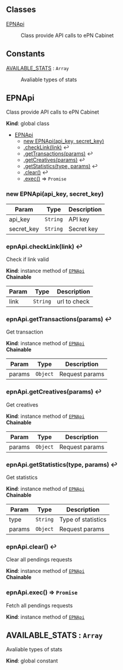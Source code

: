 ## Classes

<dl>
<dt><a href="#EPNApi">EPNApi</a></dt>
<dd><p>Class provide API calls to ePN Cabinet</p>
</dd>
</dl>

## Constants

<dl>
<dt><a href="#AVAILABLE_STATS">AVAILABLE_STATS</a> : <code>Array</code></dt>
<dd><p>Avaliable types of stats</p>
</dd>
</dl>

<a name="EPNApi"></a>

## EPNApi
Class provide API calls to ePN Cabinet

**Kind**: global class  

* [EPNApi](#EPNApi)
    * [new EPNApi(api_key, secret_key)](#new_EPNApi_new)
    * [.checkLink(link)](#EPNApi+checkLink) ↩︎
    * [.getTransactions(params)](#EPNApi+getTransactions) ↩︎
    * [.getCreatives(params)](#EPNApi+getCreatives) ↩︎
    * [.getStatistics(type, params)](#EPNApi+getStatistics) ↩︎
    * [.clear()](#EPNApi+clear) ↩︎
    * [.exec()](#EPNApi+exec) ⇒ <code>Promise</code>

<a name="new_EPNApi_new"></a>

### new EPNApi(api_key, secret_key)

| Param | Type | Description |
| --- | --- | --- |
| api_key | <code>String</code> | API key |
| secret_key | <code>String</code> | Secret key |

<a name="EPNApi+checkLink"></a>

### epnApi.checkLink(link) ↩︎
Check if link valid

**Kind**: instance method of [<code>EPNApi</code>](#EPNApi)  
**Chainable**  

| Param | Type | Description |
| --- | --- | --- |
| link | <code>String</code> | url to check |

<a name="EPNApi+getTransactions"></a>

### epnApi.getTransactions(params) ↩︎
Get transaction

**Kind**: instance method of [<code>EPNApi</code>](#EPNApi)  
**Chainable**  

| Param | Type | Description |
| --- | --- | --- |
| params | <code>Object</code> | Request params |

<a name="EPNApi+getCreatives"></a>

### epnApi.getCreatives(params) ↩︎
Get creatives

**Kind**: instance method of [<code>EPNApi</code>](#EPNApi)  
**Chainable**  

| Param | Type | Description |
| --- | --- | --- |
| params | <code>Object</code> | Request params |

<a name="EPNApi+getStatistics"></a>

### epnApi.getStatistics(type, params) ↩︎
Get statistics

**Kind**: instance method of [<code>EPNApi</code>](#EPNApi)  
**Chainable**  

| Param | Type | Description |
| --- | --- | --- |
| type | <code>String</code> | Type of statistics |
| params | <code>Object</code> | Request params |

<a name="EPNApi+clear"></a>

### epnApi.clear() ↩︎
Clear all pendings requests

**Kind**: instance method of [<code>EPNApi</code>](#EPNApi)  
**Chainable**  
<a name="EPNApi+exec"></a>

### epnApi.exec() ⇒ <code>Promise</code>
Fetch all pendings requests

**Kind**: instance method of [<code>EPNApi</code>](#EPNApi)  
<a name="AVAILABLE_STATS"></a>

## AVAILABLE_STATS : <code>Array</code>
Avaliable types of stats

**Kind**: global constant  
